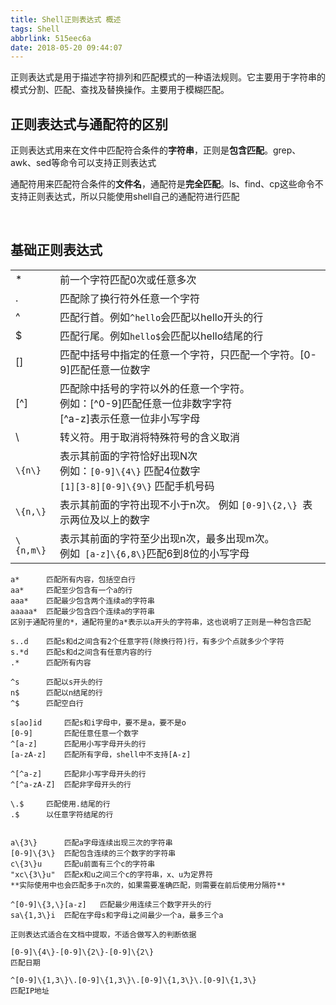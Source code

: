 ```yaml
---
title: Shell正则表达式 概述
tags: Shell
abbrlink: 515eec6a
date: 2018-05-20 09:44:07
---
```


<style>
table th:nth-of-type(1){
width: 30%;
}
table th:nth-of-type(2){
width: 70%;
}
</style>

正则表达式是用于描述字符排列和匹配模式的一种语法规则。它主要用于字符串的模式分割、匹配、查找及替换操作。主要用于模糊匹配。


## 正则表达式与通配符的区别
正则表达式用来在文件中匹配符合条件的**字符串**，正则是**包含匹配**。grep、awk、sed等命令可以支持正则表达式

通配符用来匹配符合条件的**文件名**，通配符是**完全匹配**。ls、find、cp这些命令不支持正则表达式，所以只能使用shell自己的通配符进行匹配

<br>

## 基础正则表达式

|||
|--|--|
|*  | 前一个字符匹配0次或任意多次|
|.  | 匹配除了换行符外任意一个字符|
|^  | 匹配行首。例如`^hello`会匹配以hello开头的行|
|$  | 匹配行尾。例如`hello$`会匹配以hello结尾的行|
|[] | 匹配中括号中指定的任意一个字符，只匹配一个字符。[0-9]匹配任意一位数字|
|[^]| 匹配除中括号的字符以外的任意一个字符。<br> 例如：[^0-9]匹配任意一位非数字字符<br>[^a-z]表示任意一位非小写字母|
|\   |转义符。用于取消将特殊符号的含义取消|
|`\{n\}`  | 表示其前面的字符恰好出现N次<br>例如：`[0-9]\{4\}` 匹配4位数字<br>`[1][3-8][0-9]\{9\}` 匹配手机号码|
|`\{n,\}` | 表示其前面的字符出现不小于n次。 例如 `[0-9]\{2,\} `表示两位及以上的数字|
|`\{n,m\}` | 表示其前面的字符至少出现n次，最多出现m次。 <br> 例如` [a-z]\{6,8\}`匹配6到8位的小写字母|

```
a*      匹配所有内容，包括空白行
aa*     匹配至少包含有一个a的行
aaa*    匹配最少包含两个连续a的字符串
aaaaa*  匹配最少包含四个连续a的字符串
区别于通配符里的*，通配符里的a*表示以a开头的字符串，这也说明了正则是一种包含匹配

s..d    匹配s和d之间含有2个任意字符(除换行符)行，有多少个点就多少个字符
s.*d    匹配s和d之间含有任意内容的行
.*      匹配所有内容

^s      匹配以s开头的行
n$      匹配以n结尾的行
^$      匹配空白行

s[ao]id     匹配s和i字母中，要不是a，要不是o
[0-9]       匹配任意任意一个数字
^[a-z]      匹配用小写字母开头的行
[a-zA-z]    匹配所有字母，shell中不支持[A-z]

^[^a-z]     匹配非小写字母开头的行
^[^a-zA-Z]  匹配非字母开头的行

\.$     匹配使用.结尾的行
.$      以任意字符结尾的行


a\{3\}      匹配a字母连续出现三次的字符串
[0-9]\{3\}  匹配包含连续的三个数字的字符串
c\{3\}u     匹配u前面有三个c的字符串
"xc\{3\}u"  匹配x和u之间三个c的字符串，x、u为定界符
**实际使用中也会匹配多于n次的，如果需要准确匹配，则需要在前后使用分隔符**

^[0-9]\{3,\}[a-z]   匹配最少用连续三个数字开头的行
sa\{1,3\}i  匹配在字母s和字母i之间最少一个a，最多三个a
```

```
正则表达式适合在文档中提取，不适合做写入的判断依据

[0-9]\{4\}-[0-9]\{2\}-[0-9]\{2\}
匹配日期

^[0-9]\{1,3\}\.[0-9]\{1,3\}\.[0-9]\{1,3\}\.[0-9]\{1,3\}
匹配IP地址
```